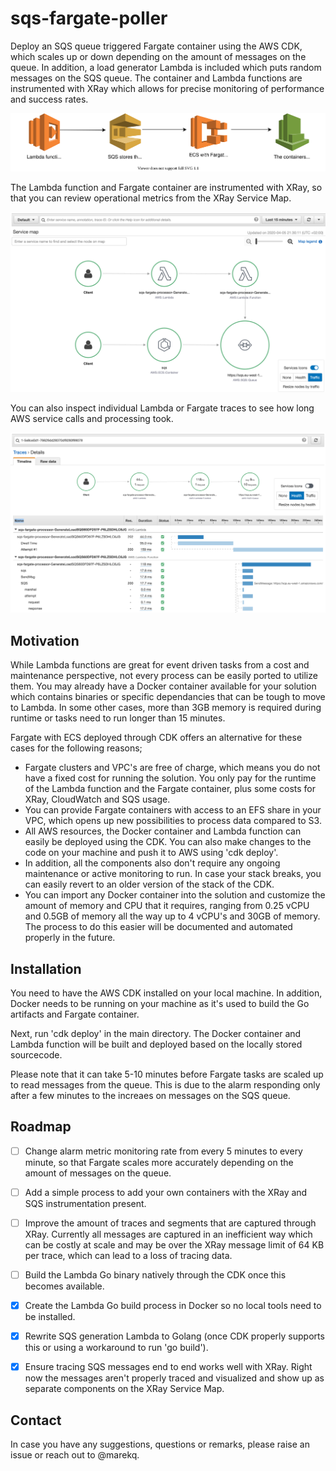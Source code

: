 sqs-fargate-poller
==================

Deploy an SQS queue triggered Fargate container using the AWS CDK, which scales up or down depending on the amount of messages on the queue. In addition, a load generator Lambda is included which puts random messages on the SQS queue. The container and Lambda functions are instrumented with XRay which allows for precise monitoring of performance and success rates. 


![alt text](./docs/diagram.svg)


The Lambda function and Fargate container are instrumented with XRay, so that you can review operational metrics from the XRay Service Map.


![alt text](./docs/xray.png)


You can also inspect individual Lambda or Fargate traces to see how long AWS service calls and processing took.


![alt text](./docs/trace.png)


Motivation
----------

While Lambda functions are great for event driven tasks from a cost and maintenance perspective, not every process can be easily ported to utilize them. You may already have a Docker container available for your solution which contains binaries or specific dependancies that can be tough to move to Lambda. In some other cases, more than 3GB memory is required during runtime or tasks need to run longer than 15 minutes. 

 Fargate with ECS deployed through CDK offers an alternative for these cases for the following reasons;

 - Fargate clusters and VPC's are free of charge, which means you do not have a fixed cost for running the solution. You only pay for the runtime of the Lambda function and the Fargate container, plus some costs for XRay, CloudWatch and SQS usage. 
 - You can provide Fargate containers with access to an EFS share in your VPC, which opens up new possibilities to process data compared to S3. 
  - All AWS resources, the Docker container and Lambda function can easily be deployed using the CDK. You can also make changes to the code on your machine and push it to AWS using 'cdk deploy'. 
 - In addition, all the components also don't require any ongoing maintenance or active monitoring to run. In case your stack breaks, you can easily revert to an older version of the stack of the CDK. 
 - You can import any Docker container into the solution and customize the amount of memory and CPU that it requires, ranging from 0.25 vCPU and 0.5GB of memory all the way up to 4 vCPU's and 30GB of memory. The process to do this easier will be documented and automated properly in the future.  


Installation
------------

You need to have the AWS CDK  installed on your local machine. In addition, Docker needs to be running on your machine as it's used to build the Go artifacts and Fargate container. 

Next, run 'cdk deploy' in the main directory. The Docker container and Lambda function will be built and deployed based on the locally stored sourcecode. 

Please note that it can take 5-10 minutes before Fargate tasks are scaled up to read messages from the queue. This is due to the alarm responding only after a few minutes to the increaes on messages on the SQS queue. 



Roadmap
-------

- [ ] Change alarm metric monitoring rate from every 5 minutes to every minute, so that Fargate scales more accurately depending on the amount of messages on the queue. 
- [ ] Add a simple process to add your own containers with the XRay and SQS instrumentation present. 
- [ ] Improve the amount of traces and segments that are captured through XRay. Currently all messages are captured in an inefficient way which can be costly at scale and may be over the XRay message limit of 64 KB per trace, which can lead to a loss of tracing data.  
- [ ] Build the Lambda Go binary natively through the CDK once this becomes available. 
- [X] Create the Lambda Go build process in Docker so no local tools need to be installed. 
- [X] Rewrite SQS generation Lambda to Golang (once CDK properly supports this or using a workaround to run 'go build').
- [X] Ensure tracing SQS messages end to end works well with XRay. Right now the messages aren't properly traced and visualized and show up as separate components on the XRay Service Map.



Contact
-------

In case you have any suggestions, questions or remarks, please raise an issue or reach out to @marekq.

